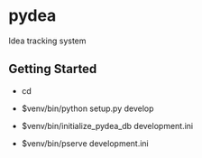 pydea
=====

Idea tracking system

Getting Started
---------------

- cd <directory containing this file>

- $venv/bin/python setup.py develop

- $venv/bin/initialize_pydea_db development.ini

- $venv/bin/pserve development.ini

